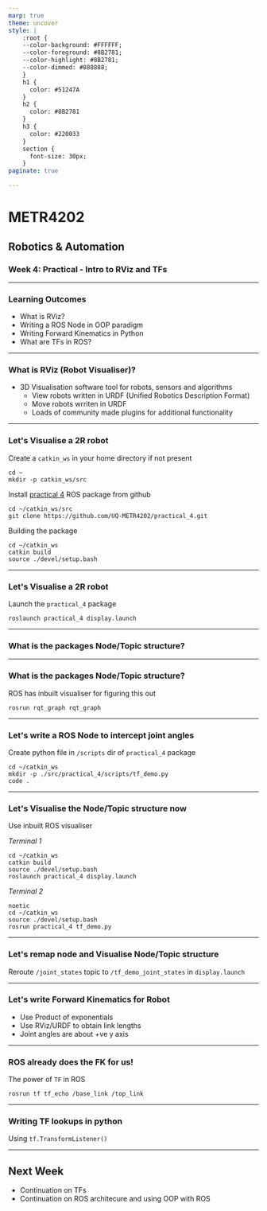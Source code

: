 ```yaml
---
marp: true
theme: uncover
style: |
    :root {
    --color-background: #FFFFFF;
    --color-foreground: #8B2781;
    --color-highlight: #8B2781;
    --color-dimmed: #888888;
    }
    h1 {
      color: #51247A
    }
    h2 {
      color: #8B2781
    }
    h3 {
      color: #220033
    }
    section {
      font-size: 30px;
    }
paginate: true

---
```


# METR4202
## Robotics & Automation
### Week 4: Practical - Intro to RViz and TFs 

---

### Learning Outcomes 
- What is RViz?
- Writing a ROS Node in OOP paradigm 
- Writing Forward Kinematics in Python
- What are TFs in ROS?
---

### What is RViz (Robot Visualiser)?
- 3D Visualisation software tool for robots, sensors and algorithms
    - View robots written in URDF (Unified Robotics Description Format) 
    - Move robots wrriten in URDF
    - Loads of community made plugins for additional functionality 

---

### Let's Visualise a 2R robot
Create a `catkin_ws` in your home directory if not present

```SH
cd ~
mkdir -p catkin_ws/src
```
Install [practical 4](https://github.com/UQ-METR4202/practical_4.git) ROS package from github

```SH
cd ~/catkin_ws/src
git clone https://github.com/UQ-METR4202/practical_4.git
```

Building the package

```SH
cd ~/catkin_ws
catkin build
source ./devel/setup.bash
```
---

### Let's Visualise a 2R robot
Launch the `practical_4` package

```SH
roslaunch practical_4 display.launch
```

---

### What is the packages Node/Topic structure?

---

### What is the packages Node/Topic structure?
ROS has inbuilt visualiser for figuring this out

```SH
rosrun rqt_graph rqt_graph
```

---

### Let's write a ROS Node to intercept joint angles
Create python file in `/scripts` dir of `practical_4` package

```SH
cd ~/catkin_ws
mkdir -p ./src/practical_4/scripts/tf_demo.py
code .
```

---

### Let's Visualise the Node/Topic structure now
Use inbuilt ROS visualiser

*Terminal 1*
```SH
cd ~/catkin_ws
catkin build
source ./devel/setup.bash
roslaunch practical_4 display.launch
```

*Terminal 2*
```SH
noetic
cd ~/catkin_ws
source ./devel/setup.bash
rosrun practical_4 tf_demo.py
```

---

### Let's remap node and Visualise Node/Topic structure 
Reroute `/joint_states` topic to `/tf_demo_joint_states` in `display.launch`

---

### Let's write Forward Kinematics for Robot 
- Use Product of exponentials
- Use RViz/URDF to obtain link lengths
- Joint angles are about +ve y axis

---

### ROS already does the FK for us!
The power of `TF` in ROS

```SH
rosrun tf tf_echo /base_link /top_link
```

---

### Writing TF lookups in python   
Using `tf.TransformListener()`

---

## Next Week
- Continuation on TFs
- Continuation on ROS architecure and using OOP with ROS